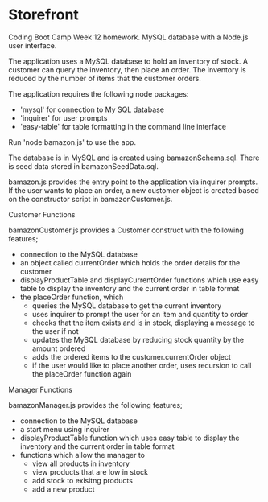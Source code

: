# Storefront
Coding Boot Camp Week 12 homework. MySQL database with a Node.js user interface.

The application uses a MySQL database to hold an inventory of stock. A customer can query the inventory, then place an order. The inventory is reduced by the number of items that the customer orders.

The application requires the following node packages:

- 'mysql' for connection to My SQL database
- 'inquirer' for user prompts
- 'easy-table' for table formatting in the command line interface 


Run 'node bamazon.js' to use the app.


The database is in MySQL and is created using bamazonSchema.sql. There is seed data stored in bamazonSeedData.sql.

bamazon.js provides the entry point to the application via inquirer prompts. If the user wants to place an order, a new customer object is created based on the constructor script in bamazonCustomer.js.


Customer Functions

bamazonCustomer.js provides a Customer construct with the following features;

- connection to the MySQL database
- an object called currentOrder which holds the order details for the customer
- displayProductTable and displayCurrentOrder functions which use easy table to display the inventory and the current order in table format
- the placeOrder function, which
	- queries the MySQL database to get the current inventory
	- uses inquirer to prompt the user for an item and quantity to order
	- checks that the item exists and is in stock, displaying a message to the user if not
	- updates the MySQL database by reducing stock quantity by the amount ordered
	- adds the ordered items to the customer.currentOrder object
	- if the user would like to place another order, uses recursion to call the placeOrder function again 

Manager Functions

bamazonManager.js provides the following features;

- connection to the MySQL database
- a start menu using inquirer
- displayProductTable function which uses easy table to display the inventory and the current order in table format
- functions which allow the manager to
	- view all products in inventory
	- view products that are low in stock
	- add stock to exisitng products
	- add a new product
